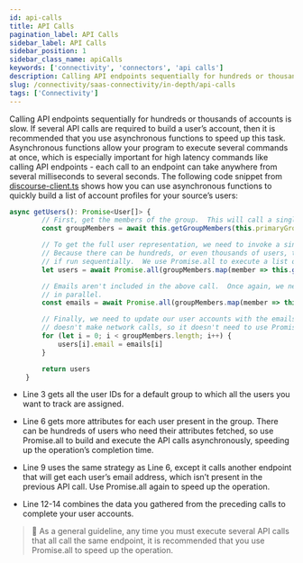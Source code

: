 ```yaml
---
id: api-calls
title: API Calls
pagination_label: API Calls
sidebar_label: API Calls
sidebar_position: 1
sidebar_class_name: apiCalls
keywords: ['connectivity', 'connectors', 'api calls']
description: Calling API endpoints sequentially for hundreds or thousands of accounts is slow. If several API calls are required to build a user’s account, then it is recommended that you use asynchronous functions to speed up this task.
slug: /connectivity/saas-connectivity/in-depth/api-calls
tags: ['Connectivity']
---
```


Calling API endpoints sequentially for hundreds or thousands of accounts is slow. If several API calls are required to build a user’s account, then it is recommended that you use asynchronous functions to speed up this task. Asynchronous functions allow your program to execute several commands at once, which is especially important for high latency commands like calling API endpoints - each call to an endpoint can take anywhere from several milliseconds to several seconds. The following code snippet from [discourse-client.ts](https://github.com/sailpoint-oss/discourse-connector-2/blob/main/Discourse/src/discourse-client.ts) shows how you can use asynchronous functions to quickly build a list of account profiles for your source’s users:

```javascript
async getUsers(): Promise<User[]> {
        // First, get the members of the group.  This will call a single endpoint to get all the users of a group.
        const groupMembers = await this.getGroupMembers(this.primaryGroup!)

        // To get the full user representation, we need to invoke a single API call for each user.
        // Because there can be hundreds, or even thousands of users, this would take several minutes
        // if run sequentially.  We use Promise.all to execute a list of API calls in parallel.
        let users = await Promise.all(groupMembers.map(member => this.getUser(member.id!.toString())))

        // Emails aren't included in the above call.  Once again, we need to execute several API calls
        // in parallel.
        const emails = await Promise.all(groupMembers.map(member => this.getUserEmailAddress(member.username!)))

        // Finally, we need to update our user accounts with the emails we obtained.  This code
        // doesn't make network calls, so it doesn't need to use Promise.all.
        for (let i = 0; i < groupMembers.length; i++) {
            users[i].email = emails[i]
        }

        return users
    }

```

- Line 3 gets all the user IDs for a default group to which all the users you want to track are assigned.

- Line 6 gets more attributes for each user present in the group. There can be hundreds of users who need their attributes fetched, so use Promise.all to build and execute the API calls asynchronously, speeding up the operation’s completion time.

- Line 9 uses the same strategy as Line 6, except it calls another endpoint that will get each user’s email address, which isn’t present in the previous API call. Use Promise.all again to speed up the operation.

- Line 12-14 combines the data you gathered from the preceding calls to complete your user accounts.

> 📘 As a general guideline, any time you must execute several API calls that all call the same endpoint, it is recommended that you use Promise.all to speed up the operation.
